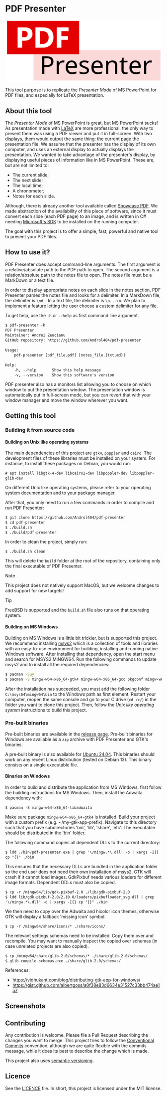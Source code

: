 # PDF Presenter

![PDF Presenter logo](resources/assets/logo_full.png)

This tool purpose is to replicate the *Presenter Mode* of MS PowerPoint for PDF files, and especially for LaTeX presentation.

## About this tool

The *Presentor Mode* of MS PowerPoint is great, but MS PowerPoint sucks! As presentation made with [LaTeX](https://www.latex-project.org/) are more professional, the only way to present them was using a PDF viewer and put it in full-screen. With two displays, them would output the same thing: the current page the presentation file. We assume that the presenter has the display of its own computer, and uses an external display to actually displays the presentation. We wanted to take advantage of the presenter's display, by displaying useful pieces of information like in MS PowerPoint. These are, but are not limited to:
- The current slide;
- The next slide;
- The local time;
- A chronometer;
- Notes for each slide.

Although, there is already another tool available called [Showcase PDF](https://github.com/russkyc/showcase-pdf). We made abstraction of the availability of this piece of software, since it must convert each slide (each PDF page) to an image, and is written in C# needing [Microsoft's SDK](https://dotnet.microsoft.com/en-us/download) to be installed on the running computer.

The goal with this project is to offer a simple, fast, powerful and native tool to present your PDF files.

## How to use it?

PDF Presenter does accept command-line arguments. The first argument is a relative/absolute path to the PDF path to open. The second argument is a relation/absolute path to the notes file to open. The notes file must be a MarkDown or a text file.

In order to display appropriate notes on each slide in the notes section, PDF Presenter parses the notes file and looks for a delimiter. In a MarkDown file, the delimiter is `\n# `. In a text file, the delimiter is `\n---\n`. We plan to implement a feature letting the user choose a custom delimiter for any file.

To get help, use the `-h` or `--help` as first command line argument.

``` text
$ pdf-presenter -h
PDF Presenter
Maintainer: Andrei Zeucianu
GitHub repository: https://github.com/Androl404/pdf-presenter

Usage:
    pdf-presenter [pdf_file.pdf] [notes_file.{txt,md}]

Help:
    -h, --help       Show this help message
    -v, --version    Show this software's version
```

PDF presenter also has a monitors list allowing you to choose on which window to put the presentation window. The presentation window is automatically put in full-screen mode, but you can revert that with your window manager and move the window wherever you want.

## Getting this tool
### Building it from source code
#### Building on Unix like operating systems

The main dependencies of this project are `gtk4`, `poppler` and `cairo`. The development files of these libraries must be installed on your system. For instance, to install these packages on Debian, you would run:

``` shell
# apt install libgtk-4-dev libcairo2-dev libpoppler-dev libpoppler-glib-dev
```

On different Unix like operating systems, please refer to your operating system documentation and to your package manager.

After that, you only need to run a few commands in order to compile and run PDF Presenter:

```shell
$ git clone https://github.com/Androl404/pdf-presenter
$ cd pdf-presenter
$ ./build.sh
$ ./build/pdf-presenter
```

In order to clean the project, simply run:
```shell
$ ./build.sh clean
```

This will delete the `build` folder at the root of the repository, containing only the final executable of PDF Presenter.

> [!NOTE]
> This project does not natively support MacOS, but we welcome changes to add support for new targets!

> [!TIP]
> FreeBSD is supported and the `build.sh` file also runs on that operating system.

#### Building on MS Windows

Building on MS Windows is a little bit trickier, but is supported this project. We recommend installing [msys2](https://www.msys2.org/) which is a collection of tools and libraries with an easy-to-use environment for building, installing and running native Windows software. After installing that dependency, open the start menu and search for MSYS2 MINGW64. Run the following commands to update msys2 and to install all the required dependencies:

```sh
$ pacman -Suy
$ pacman -S mingw-w64-x86_64-gtk4 mingw-w64-x86_64-gcc pkgconf mingw-w64-x86_64-poppler mingw-w64-x86_64-glib2
```

After the installation has succeeded, you must add the following folder `C:\msys64\mingw64\bin` to the Windows path as first element. Restart your computer, reopen the same console and go to your C drive (`cd /c/`) in the folder you want to clone this project. Then, follow the *Unix like operating system* instructions to build this project.

### Pre-built binaries

Pre-built binaries are available in the [release page](https://github.com/Androl404/pdf-presenter/releases). Pre-built binaries for Windows are available as a `zip` archive with PDF Presenter and GTK's binaries.

A pre-built binary is also available for [Ubuntu 24.04](https://ubuntu.com/download/desktop?version=24.04&architecture=amd64&lts=true). This binaries should work on any recent Linux distribution (tested on Debian 13). This binary consists on a single executable file.

#### Binaries on Windows

In order to build and distribute the application from MS Windows, first follow the building instructions for MS Windows. Then, install the Adwaita dependency with:

``` shell
$ pacman -S mingw-w64-x86_64-libadwaita
```

Make sure package `mingw-w64-x86_64-gtk4` is installed. Build your project with a custom prefix (e.g. ~/my-gtk-app-prefix). Navigate to this directory such that you have subdirectories 'bin', 'lib', 'share', 'etc'. The executable should be distributed in the 'bin' folder.

The following command copies all dependent DLLs to the current directory:

``` shell
$ ldd ./bin/pdf-presenter.exe | grep '\/mingw.*\.dll' -o | xargs -I{} cp "{}" ./bin
```

This ensures that the necessary DLLs are bundled in the application folder so the end user does not need their own installation of msys2. GTK will crash if it cannot load images. GdkPixbuf needs various loaders for different image formats. Dependent DDLs must also be copied.

``` shell
$ cp -r /mingw64/lib/gdk-pixbuf-2.0 ./lib/gdk-pixbuf-2.0
$ ldd lib/gdk-pixbuf-2.0/2.10.0/loaders/pixbufloader_svg.dll | grep '\/mingw.*\.dll' -o | xargs -I{} cp "{}" ./bin
```

We then need to copy over the Adwaita and hicolor icon themes, otherwise GTK will display a fallback 'missing icon' symbol.

``` shell
$ cp -r /mingw64/share/icons/* ./share/icons/
```

The relevant settings schemas need to be installed. Copy them over and recompile. You may want to manually inspect the copied over schemas (in case unrelated projects are also copied).

``` shell
$ cp /mingw64/share/glib-2.0/schemas/* ./share/glib-2.0/schemas/
$ glib-compile-schemas.exe ./share/glib-2.0/schemas/
```

References:
- <https://vidhukant.com/blog/distributing-gtk-app-for-windows/>
- <https://gist.github.com/albertgoss/a0f38e83d6634e31527c33bb474ae1a7>

## Screenshots

## Contributing

Any contribution is welcome. Please file a Pull Request describing the changes you want to merge. This project tries to follow the [Conventional Commits](https://www.conventionalcommits.org/en/v1.0.0/) convention, although we are quite flexible with the commits message, while it does its best to describe the change which is made.

This project also uses [semantic versioning](https://semver.org/).

## Licence

See the [LICENCE](./LICENSE) file. In short, this project is licensed under the MIT license.
